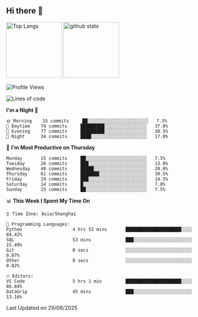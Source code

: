 ## Hi there 👋
<p align="left"> 
  <img alt="Top Langs" height="150px" src="https://github-readme-stats.vercel.app/api/top-langs/?username=Sierraki&layout=compact&show_icons=true&theme=onedark" />
  <a href="https://github.com/Sierraki/LC_Solve">
   <img alt="github stats"height="150px"  src="https://github-readme-stats.vercel.app/api/pin/?username=Sierraki&repo=LC_Solve&theme=onedark&show_icons=true" />
  </a>



<!--START_SECTION:waka-->
![Profile Views](http://img.shields.io/badge/Profile%20Views-0-blue)

![Lines of code](https://img.shields.io/badge/From%20Hello%20World%20I%27ve%20Written-2358%20lines%20of%20code-blue)

**I'm a Night 🦉** 

```text
🌞 Morning    15 commits     ██░░░░░░░░░░░░░░░░░░░░░░░   7.5% 
🌆 Daytime    74 commits     █████████░░░░░░░░░░░░░░░░   37.0% 
🌃 Evening    77 commits     █████████░░░░░░░░░░░░░░░░   38.5% 
🌙 Night      34 commits     ████░░░░░░░░░░░░░░░░░░░░░   17.0%

```
📅 **I'm Most Productive on Thursday** 

```text
Monday       15 commits     ██░░░░░░░░░░░░░░░░░░░░░░░   7.5% 
Tuesday      26 commits     ███░░░░░░░░░░░░░░░░░░░░░░   13.0% 
Wednesday    40 commits     █████░░░░░░░░░░░░░░░░░░░░   20.0% 
Thursday     61 commits     ███████░░░░░░░░░░░░░░░░░░   30.5% 
Friday       29 commits     ███░░░░░░░░░░░░░░░░░░░░░░   14.5% 
Saturday     14 commits     █░░░░░░░░░░░░░░░░░░░░░░░░   7.0% 
Sunday       15 commits     ██░░░░░░░░░░░░░░░░░░░░░░░   7.5%

```


📊 **This Week I Spent My Time On** 

```text
⌚︎ Time Zone: Asia/Shanghai

💬 Programming Languages: 
Python                   4 hrs 52 mins       █████████████████████░░░░   84.42% 
SQL                      53 mins             ███░░░░░░░░░░░░░░░░░░░░░░   15.49% 
Git                      0 secs              ░░░░░░░░░░░░░░░░░░░░░░░░░   0.07% 
Other                    0 secs              ░░░░░░░░░░░░░░░░░░░░░░░░░   0.02%

🔥 Editors: 
VS Code                  5 hrs 1 min         █████████████████████░░░░   86.84% 
DataGrip                 45 mins             ███░░░░░░░░░░░░░░░░░░░░░░   13.16%

```


 Last Updated on 29/06/2025
<!--END_SECTION:waka-->
